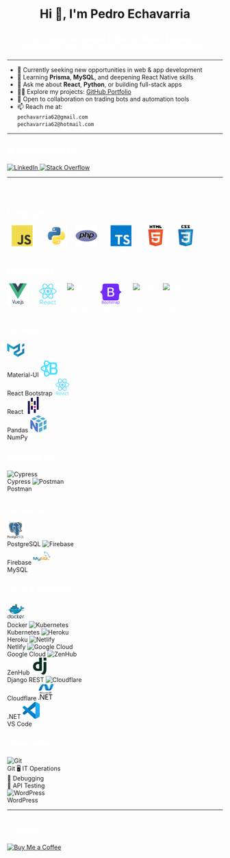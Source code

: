 <!-- GitHub Profile README for Pedro Echavarria -->
<!-- <style> 
  .skills-section {
    display: flex;
    flex-direction: row;
    gap: 20px;
    justify-content: left;
  }
  .skill {
    display: flex;
    flex-direction: column;
    align-items: center;
    width: 80px;
    text-align: center;
    font-size: 14px;
    color: #ffffffff;
  }
  .skill img {
    width: 50px;
    height: 50px;
    object-fit: contain;
    transition: transform 0.3s ease;
  }
  .skill img:hover {
    transform: scale(1.2);
  }
  h3 {
    margin-top: 30px;
    font-size: 18px;
    color: #ffffff;
  }
</style> -->



<h1 align="center">Hi 👋, I'm Pedro Echavarria</h1>
<h3 align="center">Full-Stack Developer | Web & Mobile | Based in Columbus, OH, U.S. from the Dominican Republic</h3>

---

- 🔭 Currently seeking new opportunities in web & app development  
- 🌱 Learning **Prisma**, **MySQL**, and deepening React Native skills  
- 💬 Ask me about **React**, **Python**, or building full-stack apps  
- 👨‍💻 Explore my projects: [GitHub Portfolio](https://github.com/pechavarria62?tab=repositories)  
- 🤝 Open to collaboration on trading bots and automation tools  
- 📫 Reach me at:  
  `pechavarria62@gmail.com`  
  `pechavarria62@hotmail.com`  

---

### 🌐 Connect with Me

<p align="left">
  <a href="https://www.linkedin.com/in/pedro-echavarria-4b404453/" target="_blank">
    <img src="https://raw.githubusercontent.com/rahuldkjain/github-profile-readme-generator/master/src/images/icons/Social/linked-in-alt.svg" alt="LinkedIn" height="30" width="40" />
  </a>
  <a href="https://stackoverflow.com/users/17060697/pedro-echavarria" target="_blank">
    <img src="https://raw.githubusercontent.com/rahuldkjain/github-profile-readme-generator/master/src/images/icons/Social/stack-overflow.svg" alt="Stack Overflow" height="30" width="40" />
  </a>
</p>

---

<!-- Languages -->
<svg fill="none" viewBox="0 0 600 300" width="600" height="30" xmlns="http://www.w3.org/2000/svg"></svg>
  <foreignObject width="100%" height="100%">
  <style> 
  .skills-section {
    display: flex;
    flex-direction: row;
    gap: 20px;
    justify-content: left;
  }
  .skill {
    display: flex;
    flex-direction: column;
    align-items: center;
    text-align: center;
    font-size: 14px;
    color: #ffffffff;
  }
  .skill img {
    width: 50px;
    height: 50px;
    object-fit: contain;
    transition: transform 0.3s ease;
  }
  .skill img:hover {
    transform: scale(1.2);
  }
  h3 {
    margin-top: 30px;
    font-size: 18px;
    color: #ffffff;
  }
</style> 
<h3>Languages</h3>
<div class='skills-section'>
  <div class="skill">
    <img src="https://raw.githubusercontent.com/devicons/devicon/master/icons/javascript/javascript-original.svg" alt="JavaScript"/>
    <span>JavaScript</span>
  </div>
    <div class="skill">
      <img src="https://raw.githubusercontent.com/devicons/devicon/master/icons/python/python-original.svg" alt="Python"/>
      <span>Python</span>
    </div>
    <div class="skill">
      <img src="https://raw.githubusercontent.com/devicons/devicon/master/icons/php/php-original.svg" alt="PHP"/>
      <span>PHP</span>
    </div>
    <div class="skill"> 
      <img src="https://raw.githubusercontent.com/devicons/devicon/master/icons/typescript/typescript-original.svg" alt="TypeScript"/>
      <span>TypeScript</span>
    </div>
    <div class="skill"> 
      <img src="https://raw.githubusercontent.com/devicons/devicon/master/icons/html5/html5-original-wordmark.svg" alt="HTML5"/>
      <span>HTML5</span>
    </div>
    <div class="skill"> 
      <img src="https://raw.githubusercontent.com/devicons/devicon/master/icons/css3/css3-original-wordmark.svg" alt="CSS3"/>
      <span>CSS3</span>
    </div>
</div>

<!-- Frameworks -->
<h3>Frameworks</h3>
<div class='skills-section'>
  <div class="skill">
    <img src="https://raw.githubusercontent.com/devicons/devicon/master/icons/vuejs/vuejs-original-wordmark.svg" alt="Vue.js"/>
    <span>Vue.js</span>
  </div>
    <div class="skill">
    <img src="https://raw.githubusercontent.com/devicons/devicon/master/icons/react/react-original-wordmark.svg" alt="React"/>
    </div>
    <div class="skill">
      <img src="https://cdn.worldvectorlogo.com/logos/django.svg" alt="Django"/>
      <span>Django</span>
    </div>
    <div class="skill"> 
      <img src="https://raw.githubusercontent.com/devicons/devicon/master/icons/bootstrap/bootstrap-plain-wordmark.svg"/>
      <span>Bootstrap</span>
    </div>
    <div class="skill"> 
      <img src="https://cdn.worldvectorlogo.com/logos/nextjs-2.svg" alt="Next.js"/>
      <span>Next.js</span>
    </div>
    <div class="skill"> 
      <img src="https://raw.githubusercontent.com/expo/expo/master/.github/resources/banner.png" alt="Expo"/>
      <span>Expo</span>
    </div>
</div>
<!-- Libraries -->
<h3>Libraries</h3>
<p align="left">
  <img src="https://raw.githubusercontent.com/devicons/devicon/master/icons/materialui/materialui-original.svg" alt="Material-UI" width="40" height="40"/><br>Material-UI
  <img src="https://raw.githubusercontent.com/devicons/devicon/master/icons/reactbootstrap/reactbootstrap-original.svg" alt="React Bootstrap" width="40" height="40"/><br>React Bootstrap
  <img src="https://raw.githubusercontent.com/devicons/devicon/master/icons/react/react-original-wordmark.svg" alt="React" width="40" height="40"/><br>React
  <img src="https://raw.githubusercontent.com/devicons/devicon/master/icons/pandas/pandas-original.svg" alt="Pandas" width="40" height="40"/><br>Pandas
  <img src="https://raw.githubusercontent.com/devicons/devicon/master/icons/numpy/numpy-original.svg" alt="NumPy" width="40" height="40"/><br>NumPy
</p>

<!-- Testing & QA -->
<h3>Testing & QA</h3>
<p align="left">
  <img src="https://raw.githubusercontent.com/simple-icons/simple-icons/master/icons/cypress.svg" alt="Cypress" width="40" height="40"/><br>Cypress
  <img src="https://www.vectorlogo.zone/logos/getpostman/getpostman-icon.svg" alt="Postman" width="40" height="40"/><br>Postman
</p>

<!-- Databases -->
<h3>Databases</h3>
<p align="left">
  <img src="https://raw.githubusercontent.com/devicons/devicon/master/icons/postgresql/postgresql-original-wordmark.svg" alt="PostgreSQL" width="40" height="40"/><br>PostgreSQL
  <img src="https://www.vectorlogo.zone/logos/firebase/firebase-icon.svg" alt="Firebase" width="40" height="40"/><br>Firebase
  <img src="https://raw.githubusercontent.com/devicons/devicon/master/icons/mysql/mysql-original-wordmark.svg" alt="MySQL" width="40" height="40"/><br>MySQL
</p>

<!-- Tools & Platforms -->
<h3>Tools & Platforms</h3>
<p align="left">
  <img src="https://raw.githubusercontent.com/devicons/devicon/master/icons/docker/docker-original-wordmark.svg" alt="Docker" width="40" height="40"/><br>Docker
  <img src="https://www.vectorlogo.zone/logos/kubernetes/kubernetes-icon.svg" alt="Kubernetes" width="40" height="40"/><br>Kubernetes
  <img src="https://www.vectorlogo.zone/logos/heroku/heroku-icon.svg" alt="Heroku" width="40" height="40"/><br>Heroku
  <img src="https://www.vectorlogo.zone/logos/netlify/netlify-icon.svg" alt="Netlify" width="40" height="40"/><br>Netlify
  <img src="https://www.vectorlogo.zone/logos/google_cloud/google_cloud-icon.svg" alt="Google Cloud" width="40" height="40"/><br>Google Cloud
  <img src="https://www.vectorlogo.zone/logos/zenhubio/zenhubio-icon.svg" alt="ZenHub" width="40" height="40"/><br>ZenHub
  <img src="https://raw.githubusercontent.com/devicons/devicon/master/icons/django/django-plain.svg" alt="Django REST" width="40" height="40"/><br>Django REST
  <img src="https://www.vectorlogo.zone/logos/cloudflare/cloudflare-icon.svg" alt="Cloudflare" width="40" height="40"/><br>Cloudflare
  <img src="https://raw.githubusercontent.com/devicons/devicon/master/icons/dot-net/dot-net-original-wordmark.svg" alt=".NET" width="40" height="40"/><br>.NET
  <img src="https://raw.githubusercontent.com/devicons/devicon/master/icons/vscode/vscode-original.svg" alt="VS Code" width="40" height="40"/><br>VS Code
</p>

<!-- Other Skills -->
<h3>Other Skills</h3>
<p align="left">
  <img src="https://www.vectorlogo.zone/logos/git-scm/git-scm-icon.svg" alt="Git" width="40" height="40"/><br>Git
  🖥 IT Operations<br>
  🐞 Debugging<br>
  🔗 API Testing<br>
  <img src="https://s.w.org/style/images/about/WordPress-logotype-wmark-white.png" alt="WordPress" width="40" height="40"/><br>WordPress
</p>


---

### ☕ Support

<p>
  <a href="https://www.buymeacoffee.com/Pechavarria86">
    <img src="https://cdn.buymeacoffee.com/buttons/v2/default-yellow.png" height="50" width="210" alt="Buy Me a Coffee" />
  </a>
</p>
  </foreignObject>

